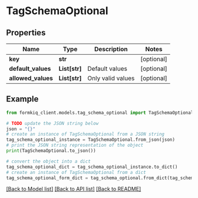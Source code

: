 # TagSchemaOptional


## Properties

Name | Type | Description | Notes
------------ | ------------- | ------------- | -------------
**key** | **str** |  | [optional] 
**default_values** | **List[str]** | Default values | [optional] 
**allowed_values** | **List[str]** | Only valid values | [optional] 

## Example

```python
from formkiq_client.models.tag_schema_optional import TagSchemaOptional

# TODO update the JSON string below
json = "{}"
# create an instance of TagSchemaOptional from a JSON string
tag_schema_optional_instance = TagSchemaOptional.from_json(json)
# print the JSON string representation of the object
print(TagSchemaOptional.to_json())

# convert the object into a dict
tag_schema_optional_dict = tag_schema_optional_instance.to_dict()
# create an instance of TagSchemaOptional from a dict
tag_schema_optional_form_dict = tag_schema_optional.from_dict(tag_schema_optional_dict)
```
[[Back to Model list]](../README.md#documentation-for-models) [[Back to API list]](../README.md#documentation-for-api-endpoints) [[Back to README]](../README.md)


